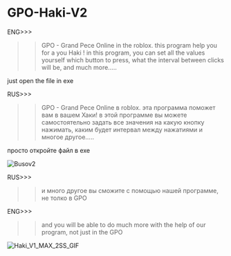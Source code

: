 # GPO-Haki-V2
ENG>>>
>> GPO - Grand Pece Online in the roblox. this program help you for a you Haki ! 
>> in this program, you can set all the values yourself
>> which button to press, what the interval between clicks will be, and much more.....
>> 

just open the file in exe

>>
>> 

RUS>>>
>> GPO - Grand Pece Online в roblox. эта программа поможет вам в вашем Хаки! 
>> в этой программе вы можете самостоятельно задать все значения
>> на какую кнопку нажимать, каким будет интервал между нажатиями и многое другое.....
>> 

просто откройте файл в exe 

>> 
>> 






![Busov2](https://github.com/AddonVbs/GPO-Haki-V2/assets/102360273/37a50516-584e-4880-91de-02d67064c2e2)

RUS>>>
>>и много другое вы сможите с помощью нашей программе, не толко в GPO

ENG>>>
>>and you will be able to do much more with the help of our program, not just in the GPO

![Haki_V1_MAX_2SS_GIF](https://github.com/AddonVbs/GPO-Haki-V2/assets/102360273/b21984d5-802b-4d69-b499-eee0de52a836)
